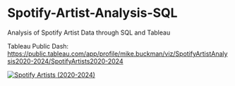 # Spotify-Artist-Analysis-SQL

Analysis of Spotify Artist Data through SQL and Tableau

Tableau Public Dash: https://public.tableau.com/app/profile/mike.buckman/viz/SpotifyArtistAnalysis2020-2024/SpotifyArtists2020-2024

<div class='tableauPlaceholder' id='viz1757829529243' style='position: relative'><noscript><a href='#'><img alt='Spotify Artists (2020-2024) ' src='https:&#47;&#47;public.tableau.com&#47;static&#47;images&#47;Sp&#47;SpotifyArtistAnalysis2020-2024&#47;SpotifyArtists2020-2024&#47;1_rss.png' style='border: none' /></a></noscript><object class='tableauViz'  style='display:none;'><param name='host_url' value='https%3A%2F%2Fpublic.tableau.com%2F' /> <param name='embed_code_version' value='3' /> <param name='site_root' value='' /><param name='name' value='SpotifyArtistAnalysis2020-2024&#47;SpotifyArtists2020-2024' /><param name='tabs' value='no' /><param name='toolbar' value='yes' /><param name='static_image' value='https:&#47;&#47;public.tableau.com&#47;static&#47;images&#47;Sp&#47;SpotifyArtistAnalysis2020-2024&#47;SpotifyArtists2020-2024&#47;1.png' /> <param name='animate_transition' value='yes' /><param name='display_static_image' value='yes' /><param name='display_spinner' value='yes' /><param name='display_overlay' value='yes' /><param name='display_count' value='yes' /><param name='language' value='en-US' /><param name='filter' value='publish=yes' /></object></div> 

